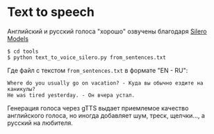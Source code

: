 # Text to speech

Английский и русский голоса "хорошо" озвучены благодаря [Silero Models](https://models.silero.ai/models/tts/)

```
$ cd tools
$ python text_to_voice_silero.py from_sentences.txt
```

Где файл с текстом `from_sentences.txt` в формате "EN - RU":

```
Where do you usually go on vacation? - Куда вы обычно ездите на каникулы?
He was tired yesterday. - Он вчера устал.
```

Генерация голоса через gTTS выдает приемлемое качество английского голоса, но иногда добавляет шум, треск, щелчки..., а русский на любителя.
